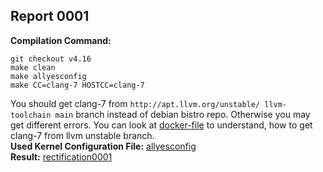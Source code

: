 ## Report 0001 ##
**Compilation Command:**   
```
git checkout v4.16
make clean
make allyesconfig
make CC=clang-7 HOSTCC=clang-7
```  
You should get clang-7 from ```http://apt.llvm.org/unstable/ llvm-toolchain main``` branch instead of debian bistro repo. Otherwise you may get different errors.
You can look at [docker-file](https://github.com/bulwahn/linux-kernel-analysis/blob/support-multiple-clang-versions/docker/kernel-clang-7-llvm-snapshot/Dockerfile) to understand, how to get clang-7 from llvm unstable branch.  
**Used Kernel Configuration File:** [allyesconfig](../../../config-files/v4.16/allyesconfig)   
**Result:**  [rectification0001](../../../rectification-reports/rectification0001.md)  

